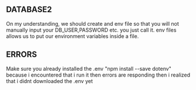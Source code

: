 ## DATABASE2

On my understanding, we should create and env file so that you will not manually input your DB_USER,PASSWORD etc. you just call it. env files allows us to put our environment variables inside a file.

## ERRORS
Make sure you already installed the .env "npm install --save dotenv" because i encountered that i run it then errors are responding then i realized that i didnt downloaded the .env yet